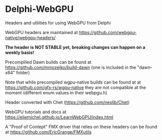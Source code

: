 # Delphi-WebGPU

Headers and utilities for using WebGPU from Delphi

WebGPU headers are maintained at https://github.com/webgpu-native/webgpu-headers/

**The header is NOT STABLE yet, breaking changes can happen on a weekly basis!**

Precompliled Dawn builds can be found at https://github.com/mmozeiko/build-dawn
(one is included in the "dawn-x64" folder)

Note that while precompiled wgpu-native builds can be found at at https://github.com/gfx-rs/wgpu-native they are not compatible at the moment (different enum values in their webpgu.h)

Header converted with Chet (https://github.com/neslib/Chet)

WebGPU tutorials and docs at https://eliemichel.github.io/LearnWebGPU/index.html

A "Proof of Contept" FMX driver that relies on these headers can be found at https://github.com/EricGrange/FMXutils
